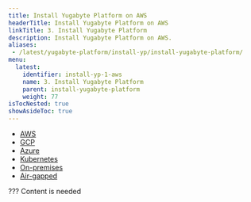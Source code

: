 ```yaml
---
title: Install Yugabyte Platform on AWS
headerTitle: Install Yugabyte Platform on AWS
linkTitle: 3. Install Yugabyte Platform
description: Install Yugabyte Platform on AWS.
aliases:
 - /latest/yugabyte-platform/install-yp/install-yugabyte-platform/
menu:
  latest:
    identifier: install-yp-1-aws
    name: 3. Install Yugabyte Platform
    parent: install-yugabyte-platform
    weight: 77
isTocNested: true
showAsideToc: true
---
```


<ul class="nav nav-tabs-alt nav-tabs-yb">

  <li>
    <a href="/latest/yugabyte-platform/install-yp/install-yugabyte-platform/aws" class="nav-link active">
      <i class="fab fa-aws" aria-hidden="true"></i>
      AWS
    </a>
  </li>

  <li>
    <a href="/latest/yugabyte-platform/install-yp/install-yugabyte-platform/gcp" class="nav-link">
      <i class="fab fa-google" aria-hidden="true"></i>
      GCP
    </a>
  </li>

  <li>
    <a href="/latest/yugabyte-platform/install-yp/install-yugabyte-platform/azure" class="nav-link">
       <i class="icon-azure" aria-hidden="true"></i>
      Azure
    </a>
  </li>

  <li>
    <a href="/latest/yugabyte-platform/install-yp/install-yugabyte-platform/kubernetes" class="nav-link">
       <i class="fas fa-cubes" aria-hidden="true"></i>
      Kubernetes
    </a>
  </li>

  <li>
    <a href="/latest/yugabyte-platform/install-yp/install-yugabyte-platform/on-premises" class="nav-link">
       <i class="fas fa-building" aria-hidden="true"></i>
      On-premises
    </a>
  </li>

  <li>
    <a href="/latest/yugabyte-platform/install-yp/install-yugabyte-platform/air-gapped" class="nav-link">
       <i class="fas fa-unlink" aria-hidden="true"></i>
      Air-gapped
    </a>
  </li>

</ul>

??? Content is needed

